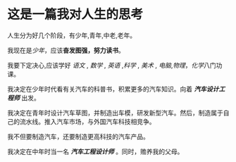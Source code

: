 # 这是一篇我对人生的思考

人生分为好几个阶段，有少年,青年,中老,老年。

我现在是*少年*，应该**奋发图强，努力读书**。

我要下定决心,应该学好 *语文* , *数学* , *英语* ,*科学* , *美术* , *电脑*,*物理*，*化学*八门功课。

我决定在少年时代看有关汽车的科普书，积累更多的汽车知识。向着 ***汽车设计工程师*** 出发。

我决定在青年时设计汽车草图，并制造出车模，研发新型汽车。然后，制造属于自己的流水线。推入汽车市场，与外国汽车科技相竞争。

我不但要制造汽车，还要制造更高科技的汽车产品。

我决定在中年时当一名 ***汽车工程设计师*** 。同时，赡养我的父母。


